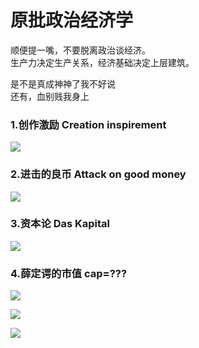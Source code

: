# 原批政治经济学

顺便提一嘴，不要脱离政治谈经济。  
生产力决定生产关系，经济基础决定上层建筑。

是不是真成神神了我不好说  
还有，血别贱我身上  

### 1.创作激励  Creation inspirement

![](https://github.com/DreamingCats/GenshitJokes/raw/main/原批政治经济学/创作激励.jpg)


### 2.进击的良币 Attack on good money

![](https://github.com/DreamingCats/GenshitJokes/raw/main/原批政治经济学/进击的良币.jpg)

### 3.资本论  Das Kapital

![](https://github.com/DreamingCats/GenshitJokes/raw/main/原批政治经济学/资本论1.jpg)

### 4.薛定谔的市值  cap=???

![](https://github.com/DreamingCats/GenshitJokes/raw/main/原批政治经济学/米哈游市值-亿人民币.jpg)

![](https://github.com/DreamingCats/GenshitJokes/raw/main/原批政治经济学/米哈游市值-2274亿美元.jpg)

![](https://github.com/DreamingCats/GenshitJokes/raw/main/原批政治经济学/米哈游市值-8000亿美元.jpg)

